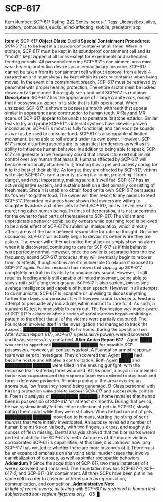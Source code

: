 # SCP-617
Item Number: SCP-617
Rating: 222
Series: series-1
Tags: _licensebox, alive, auditory, compulsion, euclid, mind-affecting, mobile, predatory, scp

---

**Item #:** SCP-617
**Object Class:** Euclid
**Special Containment Procedures:** SCP-617 is to be kept in a soundproof container at all times. When in storage, SCP-617 must be kept in its soundproof containment cell and its "mouth" kept zipped at all times except for experiments and scheduled feeding periods. All personnel entering SCP-617's containment area must wear hearing protection devices as a precautionary measure. SCP-617 cannot be taken from its containment cell without approval from a level 4 researcher, and must always be kept within its secure container when being moved.
In the event of a containment breach, SCP-617 must be retrieved by personnel with proper hearing protection. The entire sector must be locked down and all personnel thoroughly searched until SCP-617 is contained.
**Description:** SCP-617 has the appearance of a large granite rock, except that it possesses a zipper in its side that is fully operational. When unzipped, SCP-617 is shown to possess a mouth with teeth that appear similar in appearance and construction to human teeth. X-Ray and MRI scans of SCP-617 appear to be unable to penetrate its stone exterior. Similar tests to try and probe SCP-617's internal systems have likewise proven inconclusive. SCP-617's mouth is fully functional, and can vocalize sounds as well as be used to consume food. SCP-617 is also capable of limited movement, being able to roll around under its own power.
However, SCP-617's most disturbing aspects are its parasitical tendencies as well as its ability to influence human behavior. In addition to being able to speak, SCP-617 can generate a low frequency sound that allows it to exert subliminal control over any human that hears it. Humans affected by SCP-617 will become emotionally attached to it; treating it as a pet and actively caring for it to the best of their ability. As long as they are affected by SCP-617, victims will make SCP-617's care a priority, giving it a home, protecting it from danger, and most importantly, making sure it is well fed.
SCP-617 has an active digestive system, and sustains itself on a diet primarily consisting of fresh meat. Since it is unable to obtain food on its own, SCP-617 persuades its "owner" to gather food. The owner will then resort to any means to feed SCP-617. Recorded instances have shown that owners are willing to slaughter livestock and other pets to feed SCP-617, and will even resort to murdering other human beings. In times of desperation, it is not uncommon for the owner to feed parts of themselves to SCP-617. The violent and unpredictable behavior exhibited by owners while obtaining food is believed to be a side effect of SCP-617's subliminal manipulation, which directly affects areas of the brain believed responsible for rational thought.
On some occasions, SCP-617 will actually begin to devour its owner while they are asleep. The owner will either not notice the attack or simply show no alarm when it is discovered, continuing to care for SCP-617 as if this behavior were perfectly normal. However, once the owner is separated from the low frequency sound SCP-617 produces, they will eventually begin to recover from its effects, though victims are still vulnerable to relapse if exposed to SCP-617 again.
Further research has shown that zipping up SCP-617 completely neutralizes its ability to produce any sound. However, it still requires feeding and is still capable of limited movement, being able to slowly roll itself along even ground. SCP-617 is also sapient, possessing average intelligence and capable of human speech. However, in all attempts to communicate, SCP-617 is incapable or unwilling to discuss anything further than basic conversation. It will, however, state its desire to feed and attempt to persuade any individuals within earshot to care for it. As such, a standard IQ test is impossible to carry out.
The Foundation was made aware of SCP-617's existence after a series of serial murders began exhibiting a pattern to the effect that all of the victims were partially devoured. The Foundation involved itself in the investigation and managed to track the suspect, █████████ ██████ to his home. During the operation (see After Action Report 617), SCP-617's persuasive powers were discovered and it was successfully contained.
**After Action Report 617** : Agent ████ was sent to apprehend █████████ ██████ for possible SCP possession. However, all contact was lost. A Foundation armed response team was sent to investigate. They discovered that Agent ████ had become hostile and initiated a confrontation. Both Agent ████ and █████████ ██████ were killed in the ensuing gunfight, with the response team suffering three wounded. At this point, a psychic or memetic factor was suspected and the response team was ordered to stay back and form a defensive perimeter. Remote probing of the area revealed an anomalous, low frequency sound being generated. D-Class personnel with hearing protection were able to recover SCP-617 and successfully contain it.
Forensic analysis of █████████ ██████'s home revealed that he had been in possession of SCP-617 for at least six months. During that period, he had systematically fed his entire collection of pets to SCP-617, slowly cutting them apart while they were still alive. When he had run out of pets, █████████ ██████ moved on to humans, starting the string of serial murders that were initially investigated. An autopsy revealed a number of human bite marks on his body, with two fingers, six toes, and roughly six ounces of flesh missing. Dental analysis showed that the bite marks were a perfect match for the SCP-617's teeth. Autopsies of the murder victims corroborated SCP-617's capabilities.
At this time, it is unknown how long SCP-617 has existed or whether there are more instances of it. There must be an expanded emphasis on analyzing serial murder cases that involve cannibalization of corpses, as well as similar sociopathic behaviors.
**Addendum 1:** Since the acquisition of SCP-617, two more instances of it were discovered and contained. The Foundation now has SCP-617-1, SCP-617-2, and SCP-617-3 in containment. All three SCPs have been put in the same cell in order to observe patterns such as reproduction, communication, and competition.
**Administrative Note**  
_In light of recent events, all testing with SCP-617 is restricted to human test subjects and non-sapient lifeforms only._ -O5-█